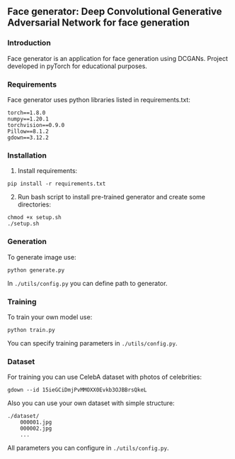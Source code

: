 ## Face generator: Deep Convolutional Generative Adversarial Network for face generation


### Introduction

Face generator is an application for face generation using DCGANs. Project developed in pyTorch for educational purposes. 

### Requirements 
Face generator uses python libraries listed in requirements.txt:
```
torch==1.8.0
numpy==1.20.1
torchvision==0.9.0
Pillow==8.1.2
gdown==3.12.2
```
### Installation
1. Install requirements:
```
pip install -r requirements.txt
```
2. Run bash script to install pre-trained generator and create some directories:
```
chmod +x setup.sh
./setup.sh
```
### Generation

To generate image use: 
```
python generate.py
```
In `./utils/config.py` you can define path to generator.

### Training
To train your own model use:
```
python train.py
```
You can specify training parameters in `./utils/config.py`.

### Dataset
For training you can use CelebA dataset with photos of celebrities:
```
gdown --id 15ieGCiDmjPvMMOXX0Evkb3OJBBrsQkeL
```
Also you can use your own dataset with simple structure:
```
./dataset/
	000001.jpg
	000002.jpg
	...
```
All parameters you can configure in `./utils/config.py`.
